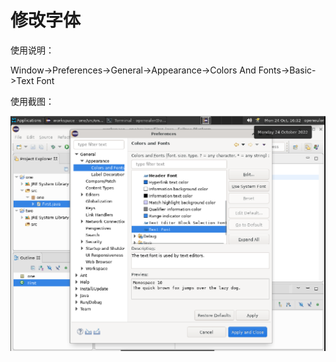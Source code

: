 # 修改字体

使用说明：

Window->Preferences->General->Appearance->Colors And Fonts->Basic->Text Font


使用截图：

 ![image](./img/z6.png)  

